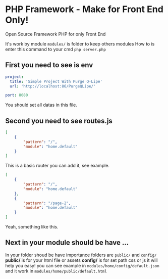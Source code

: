 # PHP Framework - Make for Front End Only!
 Open Source Framework PHP for only Front End
 
 It's work by module `modules/` is folder to keep others modules 
 How to is enter this command to your cmd `php server.php`

## First you need to see is env
```yaml
project:
  title: 'Simple Project With Purge Q-Lipe'
  url: 'http://localhost:86/PurgeQLipe/'

port: 8080
```
You should set all datas in this file.

## Second you need to see routes.js
```json
[
    {
        "pattern": "/",
        "module": "home.default"
    }
]
```
This is a basic router you can add it, see example.
```json
[
    {
        "pattern": "/",
        "module": "home.default"
    },
    {
        "pattern": "/page-2",
        "module": "home.default"
    }
]
```
Yeah, something like this.


## Next in your module should be have ...
In your folder shoud be have importance folders are `public/` and `config/`
__public/__ is for your html file or assets
__config/__ is for set path css or js it will help you easy! you can see example in `modules/home/config/default.json` and it work in `modules/home/public/default.html`
